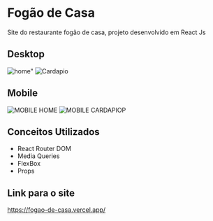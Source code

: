# Fogão de Casa
<p> Site do restaurante fogão de casa, projeto desenvolvido em React Js</p>


## Desktop

![home](https://user-images.githubusercontent.com/107083288/224187450-6c103018-09c8-407d-8cbd-4695553cc066.png)"
![Cardapio](https://user-images.githubusercontent.com/107083288/224187794-68e711b3-1c5e-4c4a-95f5-d9ff1d4787e3.png)
## Mobile

![MOBILE HOME](https://user-images.githubusercontent.com/107083288/224187812-d11fe589-69fd-4113-ac3d-850895171a59.png)
![MOBILE CARDAPIOP](https://user-images.githubusercontent.com/107083288/224187814-42eb2208-2743-4def-887d-574325c83280.png)

## Conceitos Utilizados
<ul>
<li>React Router DOM</li>
<li>Media Queries</li>
<li>FlexBox</li>
<li>Props</li>


</ul>

## Link para o site
https://fogao-de-casa.vercel.app/
